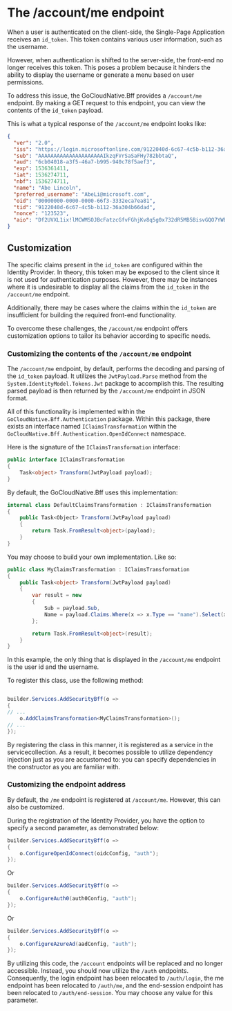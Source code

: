 # The /account/me endpoint

When a user is authenticated on the client-side, the Single-Page Application receives an `id_token`. This token contains various user information, such as the username.

However, when authentication is shifted to the server-side, the front-end no longer receives this token. This poses a problem because it hinders the ability to display the username or generate a menu based on user permissions.

To address this issue, the GoCloudNative.Bff provides a `/account/me` endpoint. By making a GET request to this endpoint, you can view the contents of the `id_token` payload.

This is what a typical response of the `/account/me` endpoint looks like:

```json
{
  "ver": "2.0",
  "iss": "https://login.microsoftonline.com/9122040d-6c67-4c5b-b112-36a304b66dad/v2.0",
  "sub": "AAAAAAAAAAAAAAAAAAAAAIkzqFVrSaSaFHy782bbtaQ",
  "aud": "6cb04018-a3f5-46a7-b995-940c78f5aef3",
  "exp": 1536361411,
  "iat": 1536274711,
  "nbf": 1536274711,
  "name": "Abe Lincoln",
  "preferred_username": "AbeLi@microsoft.com",
  "oid": "00000000-0000-0000-66f3-3332eca7ea81",
  "tid": "9122040d-6c67-4c5b-b112-36a304b66dad",
  "nonce": "123523",
  "aio": "Df2UVXL1ix!lMCWMSOJBcFatzcGfvFGhjKv8q5g0x732dR5MB5BisvGQO7YWByjd8iQDLq!eGbIDakyp5mnOrcdqHeYSnltepQmRp6AIZ8jY"
}
```

## Customization

The specific claims present in the `id_token` are configured within the Identity Provider. In theory, this token may be exposed to the client since it is not used for authentication purposes. However, there may be instances where it is undesirable to display all the claims from the `id_token` in the `/account/me` endpoint.

Additionally, there may be cases where the claims within the `id_token` are insufficient for building the required front-end functionality.

To overcome these challenges, the `/account/me` endpoint offers customization options to tailor its behavior according to specific needs.

### Customizing the contents of the `/account/me` endpoint

The `/account/me` endpoint, by default, performs the decoding and parsing of the `id_token` payload. It utilizes the `JwtPayload.Parse` method from the `System.IdentityModel.Tokens.Jwt` package to accomplish this. The resulting parsed payload is then returned by the `/account/me` endpoint in JSON format.

All of this functionality is implemented within the `GoCloudNative.Bff.Authentication` package. Within this package, there exists an interface named `IClaimsTransformation` within the `GoCloudNative.Bff.Authentication.OpenIdConnect` namespace.

Here is the signature of the `IClaimsTransformation` interface:

```csharp
public interface IClaimsTransformation
{
    Task<object> Transform(JwtPayload payload);
}
```

By default, the GoCloudNative.Bff uses this implementation:

```csharp
internal class DefaultClaimsTransformation : IClaimsTransformation
{ 
    public Task<Object> Transform(JwtPayload payload) 
    {
        return Task.FromResult<object>(payload);
    }
}
```

You may choose to build your own implementation. Like so:

```csharp
public class MyClaimsTransformation : IClaimsTransformation
{
    public Task<object> Transform(JwtPayload payload)
    {
        var result = new
        {
            Sub = payload.Sub,
            Name = payload.Claims.Where(x => x.Type == "name").Select(x => x.Value).FirstOrDefault()
        };

        return Task.FromResult<object>(result);
    }
}
```

In this example, the only thing that is displayed in the `/account/me` endpoint is the user id and the username.

To register this class, use the following method:

```csharp

builder.Services.AddSecurityBff(o =>
{
// ...
    o.AddClaimsTransformation<MyClaimsTransformation>();
// ...
});
```

By registering the class in this manner, it is registered as a service in the servicecollection. As a result, it becomes possible to utilize dependency injection just as you are accustomed to: you can specify dependencies in the constructor as you are familiar with.

### Customizing the endpoint address

By default, the `/me` endpoint is registered at `/account/me`. However, this can also be customized.

During the registration of the Identity Provider, you have the option to specify a second parameter, as demonstrated below:

```csharp
builder.Services.AddSecurityBff(o =>
{
    o.ConfigureOpenIdConnect(oidcConfig, "auth");
});
```

Or

```csharp
builder.Services.AddSecurityBff(o =>
{
    o.ConfigureAuth0(auth0Config, "auth");
});
```

Or

```csharp
builder.Services.AddSecurityBff(o =>
{
    o.ConfigureAzureAd(aadConfig, "auth");
});
```

By utilizing this code, the `/account` endpoints will be replaced and no longer accessible. Instead, you should now utilize the `/auth` endpoints. Consequently, the login endpoint has been relocated to `/auth/login`, the me endpoint has been relocated to `/auth/me`, and the end-session endpoint has been relocated to `/auth/end-session`. You may choose any value for this parameter.